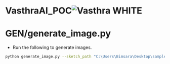 # VasthraAI_POC![Vasthra WHITE](https://github.com/user-attachments/assets/e1ceb98c-de8a-43fb-9eb9-b66e95552177)

# GEN/generate_image.py

- Run the following to generate images.

```bash
python generate_image.py --sketch_path "C:\Users\Bimsara\Desktop\sample\sketch.png"
```

